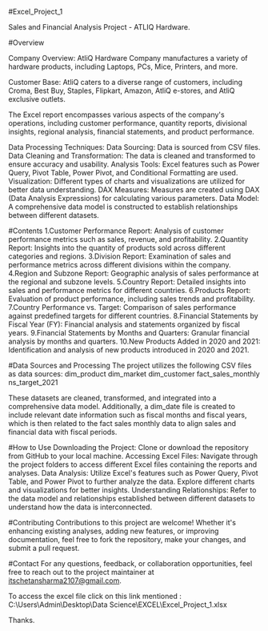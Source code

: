 #Excel_Project_1

Sales and Financial Analysis Project - ATLIQ Hardware.

#Overview

Company Overview: AtliQ Hardware Company manufactures a variety of hardware products, including Laptops, PCs, Mice, Printers, and more.

Customer Base: AtliQ caters to a diverse range of customers, including Croma, Best Buy, Staples, Flipkart, Amazon, AtliQ e-stores, and AtliQ exclusive outlets.

The Excel report encompasses various aspects of the company's operations, including customer performance, quantity reports, divisional insights, regional analysis, financial statements, and product performance.

Data Processing Techniques:
Data Sourcing: Data is sourced from CSV files.
Data Cleaning and Transformation: The data is cleaned and transformed to ensure accuracy and usability.
Analysis Tools: Excel features such as Power Query, Pivot Table, Power Pivot, and Conditional Formatting are used.
Visualization: Different types of charts and visualizations are utilized for better data understanding.
DAX Measures: Measures are created using DAX (Data Analysis Expressions) for calculating various parameters.
Data Model: A comprehensive data model is constructed to establish relationships between different datasets.

#Contents
1.Customer Performance Report: Analysis of customer performance metrics such as sales, revenue, and profitability.
2.Quantity Report: Insights into the quantity of products sold across different categories and regions.
3.Division Report: Examination of sales and performance metrics across different divisions within the company.
4.Region and Subzone Report: Geographic analysis of sales performance at the regional and subzone levels.
5.Country Report: Detailed insights into sales and performance metrics for different countries.
6.Products Report: Evaluation of product performance, including sales trends and profitability.
7.Country Performance vs. Target: Comparison of sales performance against predefined targets for different countries.
8.Financial Statements by Fiscal Year (FY): Financial analysis and statements organized by fiscal years.
9.Financial Statements by Months and Quarters: Granular financial analysis by months and quarters.
10.New Products Added in 2020 and 2021: Identification and analysis of new products introduced in 2020 and 2021.

#Data Sources and Processing
The project utilizes the following CSV files as data sources:
dim_product
dim_market
dim_customer
fact_sales_monthly
ns_target_2021

These datasets are cleaned, transformed, and integrated into a comprehensive data model. Additionally, a dim_date file is created to include relevant date information such as fiscal months and fiscal years, which is then related to the fact sales monthly data to align sales and financial data with fiscal periods.

#How to Use
Downloading the Project: Clone or download the repository from GitHub to your local machine.
Accessing Excel Files: Navigate through the project folders to access different Excel files containing the reports and analyses.
Data Analysis: Utilize Excel's features such as Power Query, Pivot Table, and Power Pivot to further analyze the data. Explore different charts and visualizations for better insights.
Understanding Relationships: Refer to the data model and relationships established between different datasets to understand how the data is interconnected.

#Contributing
Contributions to this project are welcome! Whether it's enhancing existing analyses, adding new features, or improving documentation, feel free to fork the repository, make your changes, and submit a pull request.

#Contact
For any questions, feedback, or collaboration opportunities, feel free to reach out to the project maintainer at itschetansharma2107@gmail.com.


To access the excel file click on this link mentioned : C:\Users\Admin\Desktop\Data Science\EXCEL\Excel_Project_1.xlsx

Thanks.
